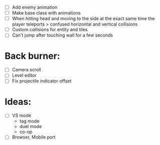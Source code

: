 - [ ] Add enemy animation
- [ ] Make base class with animations
- [ ] When hitting head and moving to the side at the exact same time the player teleports > confused horizontal and vertical collisions
- [ ] Custom collisions for entity and tiles
- [ ] Can't jump after touching wall for a few seconds

# Back burner:

- [ ] Camera scroll
- [ ] Level editor
- [ ] Fix projectile indicator offset

# Ideas:

- [ ] VS mode
  - tag mode
  - duel mode
  - co-op
- [ ] Browser, Mobile port
